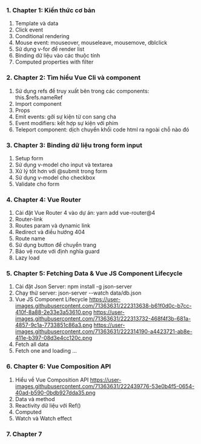 ### 1. Chapter 1: Kiến thức cơ bản
1. Template và data
2. Click event
3. Conditional rendering
4. Mouse event: mouseover, mouseleave, mousemove, dblclick
5. Sử dụng v-for để render list
6. Binding dữ liệu vào các thuộc tính
7. Computed properties with filter
### 2. Chapter 2: Tìm hiểu Vue Cli và component
1. Sử dụng refs để truy xuất bên trong các components: this.$refs.nameRef
2. Import component 
3. Props
4. Emit events: gởi sự kiện từ con sang cha
5. Event modifiers: kết hợp sự kiện với phím
6. Teleport component: dịch chuyển khối code html ra ngoài chỗ nào đó
### 3. Chapter 3: Binding dữ liệu trong form input
1. Setup form
2. Sử dụng v-model cho input và textarea
3. Xử lý tốt hơn với @submit trong form
3. Sử dụng v-model cho checkbox
4. Validate cho form
### 4. Chapter 4: Vue Router
1. Cài đặt Vue Router 4 vào dự án: yarn add vue-router@4
2. Router-link
3. Routes param và dynamic link
4. Redirect và điều hướng 404
5. Route name
6. Sử dụng button để chuyển trang
7. Bảo vệ route với định nghĩa guard
8. Lazy load
### 5. Chapter 5: Fetching Data & Vue JS Component Lifecycle
1. Cài đặt Json Server: npm install -g json-server
2. Chạy thử server: json-server --watch data/db.json
3. Vue JS Component Lifecycle
https://user-images.githubusercontent.com/71363631/222313638-b61f0d0c-b7cc-410f-8a88-2e33e3a53610.png
https://user-images.githubusercontent.com/71363631/222313732-468f4f3b-681a-4857-9c1a-7733851c86a3.png
https://user-images.githubusercontent.com/71363631/222314190-a4423721-ab8e-411e-b397-08d3e4cc120c.png
4. Fetch all data
5. Fetch one and loading ...
### 6. Chapter 6: Vue Composition API
1. Hiểu về Vue Composition API
https://user-images.githubusercontent.com/71363631/222439776-53e0b4f5-0654-40ad-b590-0bdb927dda35.png
2. Data và method
3. Reactivity dữ liệu với Ref()
4. Computed
5. Watch và Watch effect
### 7. Chapter 7

